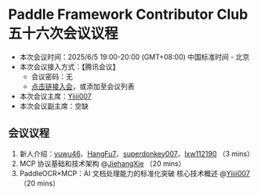 # Paddle Framework Contributor Club 五十六次会议议程

- 本次会议时间：2025/6/5 19:00-20:00 (GMT+08:00) 中国标准时间 - 北京
- 本次会议接入方式：【腾讯会议】
  - 会议密码：无
  - [点击链接入会](https://meeting.tencent.com/dm/K4EYI69MLRfB)，或添加至会议列表
- 本次会议主席：[Yiiii007](https://github.com/Yiiii007)
- 本次会议副主席：空缺

## 会议议程

1. 新人介绍：[yuwu46](https://github.com/yuwu46)、[HangFu7](https://github.com/HangFu7)、[superdonkey007](https://github.com/superdonkey007)、[lxw112190](https://github.com/lxw112190) （3 mins）
2. MCP 协议基础和技术架构 @[JiehangXie](https://github.com/JiehangXie) （20 mins）
3. PaddleOCR×MCP：AI 文档处理能力的标准化突破
   核心技术概述 @[Yiiii007](https://github.com/Yiiii007) （20 mins）
